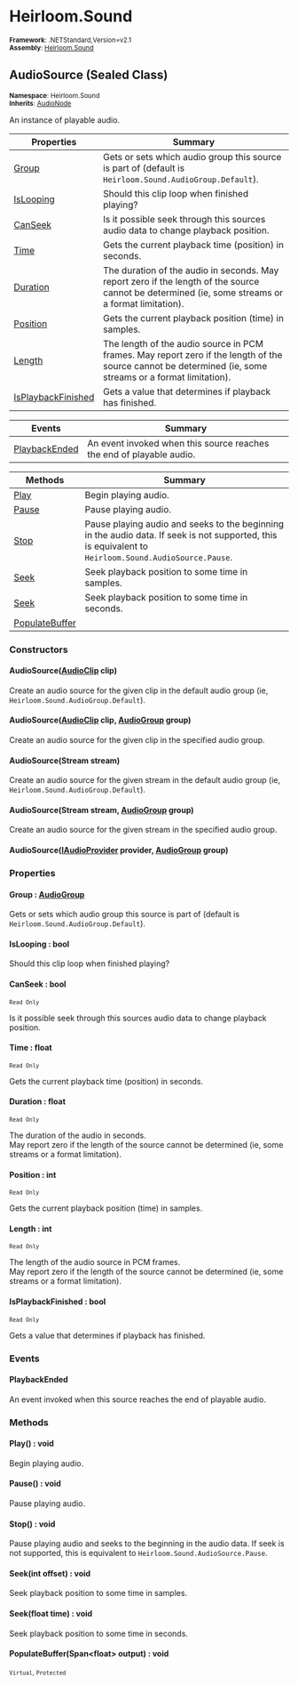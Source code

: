 # Heirloom.Sound

<small>**Framework**: .NETStandard,Version=v2.1</small>  
<small>**Assembly**: [Heirloom.Sound](../Heirloom.Sound/Heirloom.Sound.md)</small>  

## AudioSource (Sealed Class)
<small>**Namespace**: Heirloom.Sound</sub></small>  
<small>**Inherits**: [AudioNode](Heirloom.Sound.AudioNode.md)</small>  

An instance of playable audio.

| Properties                      | Summary                                                                                                                                                   |
|---------------------------------|-----------------------------------------------------------------------------------------------------------------------------------------------------------|
| [Group](#GROU12D8)              | Gets or sets which audio group this source is part of (default is `Heirloom.Sound.AudioGroup.Default`).                                                   |
| [IsLooping](#ISLOBA98)          | Should this clip loop when finished playing?                                                                                                              |
| [CanSeek](#CANS2744)            | Is it possible seek through this sources audio data to change playback position.                                                                          |
| [Time](#TIME9C93)               | Gets the current playback time (position) in seconds.                                                                                                     |
| [Duration](#DURAAF85)           | The duration of the audio in seconds. May report zero if the length of the source cannot be determined (ie, some streams or a format limitation).         |
| [Position](#POSIF46C)           | Gets the current playback position (time) in samples.                                                                                                     |
| [Length](#LENG6B36)             | The length of the audio source in PCM frames. May report zero if the length of the source cannot be determined (ie, some streams or a format limitation). |
| [IsPlaybackFinished](#ISPLD02E) | Gets a value that determines if playback has finished.                                                                                                    |

| Events                     | Summary                                                              |
|----------------------------|----------------------------------------------------------------------|
| [PlaybackEnded](#PLAY38F1) | An event invoked when this source reaches the end of playable audio. |

| Methods                     | Summary                                                                                                                                               |
|-----------------------------|-------------------------------------------------------------------------------------------------------------------------------------------------------|
| [Play](#PLAYD2A8)           | Begin playing audio.                                                                                                                                  |
| [Pause](#PAUSB2AE)          | Pause playing audio.                                                                                                                                  |
| [Stop](#STOPB303)           | Pause playing audio and seeks to the beginning in the audio data. If seek is not supported, this is equivalent to `Heirloom.Sound.AudioSource.Pause`. |
| [Seek](#SEEK5273)           | Seek playback position to some time in samples.                                                                                                       |
| [Seek](#SEEK5273)           | Seek playback position to some time in seconds.                                                                                                       |
| [PopulateBuffer](#POPU7E07) |                                                                                                                                                       |

### Constructors

#### AudioSource([AudioClip](Heirloom.Sound.AudioClip.md) clip)

Create an audio source for the given clip in the default audio group (ie, `Heirloom.Sound.AudioGroup.Default`).

#### AudioSource([AudioClip](Heirloom.Sound.AudioClip.md) clip, [AudioGroup](Heirloom.Sound.AudioGroup.md) group)

Create an audio source for the given clip in the specified audio group.

#### AudioSource(Stream stream)

Create an audio source for the given stream in the default audio group (ie, `Heirloom.Sound.AudioGroup.Default`).

#### AudioSource(Stream stream, [AudioGroup](Heirloom.Sound.AudioGroup.md) group)

Create an audio source for the given stream in the specified audio group.

#### AudioSource([IAudioProvider](Heirloom.Sound.IAudioProvider.md) provider, [AudioGroup](Heirloom.Sound.AudioGroup.md) group)

### Properties

#### <a name="GROU12D8"></a> Group : [AudioGroup](Heirloom.Sound.AudioGroup.md)


Gets or sets which audio group this source is part of (default is `Heirloom.Sound.AudioGroup.Default`).

#### <a name="ISLOBA98"></a> IsLooping : bool


Should this clip loop when finished playing?

#### <a name="CANS2744"></a> CanSeek : bool

<small>`Read Only`</small>

Is it possible seek through this sources audio data to change playback position.

#### <a name="TIME9C93"></a> Time : float

<small>`Read Only`</small>

Gets the current playback time (position) in seconds.

#### <a name="DURAAF85"></a> Duration : float

<small>`Read Only`</small>

The duration of the audio in seconds.   
 May report zero if the length of the source cannot be determined (ie, some streams or a format limitation).

#### <a name="POSIF46C"></a> Position : int

<small>`Read Only`</small>

Gets the current playback position (time) in samples.

#### <a name="LENG6B36"></a> Length : int

<small>`Read Only`</small>

The length of the audio source in PCM frames.   
 May report zero if the length of the source cannot be determined (ie, some streams or a format limitation).

#### <a name="ISPLD02E"></a> IsPlaybackFinished : bool

<small>`Read Only`</small>

Gets a value that determines if playback has finished.

### Events

#### PlaybackEnded

An event invoked when this source reaches the end of playable audio.
### Methods

#### <a name="PLAY2D77"></a> Play() : void

Begin playing audio.

#### <a name="PAUSC78D"></a> Pause() : void

Pause playing audio.

#### <a name="STOP4AE1"></a> Stop() : void

Pause playing audio and seeks to the beginning in the audio data. If seek is not supported, this is equivalent to `Heirloom.Sound.AudioSource.Pause`.

#### <a name="SEEKEF91"></a> Seek(int offset) : void

Seek playback position to some time in samples.


#### <a name="SEEK3F39"></a> Seek(float time) : void

Seek playback position to some time in seconds.


#### <a name="POPU1F4E"></a> PopulateBuffer(Span\<float> output) : void
<small>`Virtual`, `Protected`</small>



